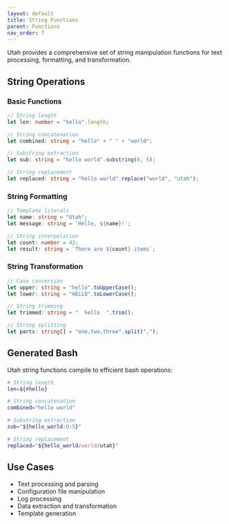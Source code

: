 ```yaml
---
layout: default
title: String Functions
parent: Functions
nav_order: 7
---
```


Utah provides a comprehensive set of string manipulation functions for text processing, formatting, and transformation.

## String Operations

### Basic Functions

```typescript
// String length
let len: number = "hello".length;

// String concatenation
let combined: string = "hello" + " " + "world";

// Substring extraction
let sub: string = "hello world".substring(0, 5);

// String replacement
let replaced: string = "hello world".replace("world", "utah");
```

### String Formatting

```typescript
// Template literals
let name: string = "Utah";
let message: string = `Hello, ${name}!`;

// String interpolation
let count: number = 42;
let result: string = `There are ${count} items`;
```

### String Transformation

```typescript
// Case conversion
let upper: string = "hello".toUpperCase();
let lower: string = "HELLO".toLowerCase();

// String trimming
let trimmed: string = "  hello  ".trim();

// String splitting
let parts: string[] = "one,two,three".split(",");
```

## Generated Bash

Utah string functions compile to efficient bash operations:

```bash
# String length
len=${#hello}

# String concatenation
combined="hello world"

# Substring extraction
sub="${hello_world:0:5}"

# String replacement
replaced="${hello_world/world/utah}"
```

## Use Cases

- Text processing and parsing
- Configuration file manipulation
- Log processing
- Data extraction and transformation
- Template generation
